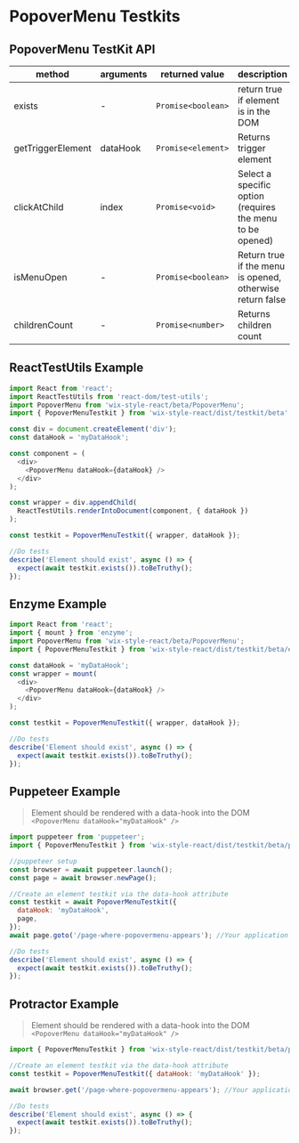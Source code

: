 # PopoverMenu Testkits

## PopoverMenu TestKit API

| method            | arguments | returned value     | description                                               |
| ----------------- | --------- | ------------------ | --------------------------------------------------------- |
| exists            | -         | `Promise<boolean>` | return true if element is in the DOM                      |
| getTriggerElement | dataHook  | `Promise<element>` | Returns trigger element                                   |
| clickAtChild      | index     | `Promise<void>`    | Select a specific option (requires the menu to be opened) |
| isMenuOpen        | -         | `Promise<boolean>` | Return true if the menu is opened, otherwise return false |
| childrenCount     | -         | `Promise<number>`  | Returns children count                                    |

## ReactTestUtils Example

```javascript
import React from 'react';
import ReactTestUtils from 'react-dom/test-utils';
import PopoverMenu from 'wix-style-react/beta/PopoverMenu';
import { PopoverMenuTestkit } from 'wix-style-react/dist/testkit/beta';

const div = document.createElement('div');
const dataHook = 'myDataHook';

const component = (
  <div>
    <PopoverMenu dataHook={dataHook} />
  </div>
);

const wrapper = div.appendChild(
  ReactTestUtils.renderIntoDocument(component, { dataHook })
);

const testkit = PopoverMenuTestkit({ wrapper, dataHook });

//Do tests
describe('Element should exist', async () => {
  expect(await testkit.exists()).toBeTruthy();
});
```

## Enzyme Example

```javascript
import React from 'react';
import { mount } from 'enzyme';
import PopoverMenu from 'wix-style-react/beta/PopoverMenu';
import { PopoverMenuTestkit } from 'wix-style-react/dist/testkit/beta/enzyme';

const dataHook = 'myDataHook';
const wrapper = mount(
  <div>
    <PopoverMenu dataHook={dataHook} />
  </div>
);

const testkit = PopoverMenuTestkit({ wrapper, dataHook });

//Do tests
describe('Element should exist', async () => {
  expect(await testkit.exists()).toBeTruthy();
});
```

## Puppeteer Example

> Element should be rendered with a data-hook into the DOM `<PopoverMenu dataHook="myDataHook" />`

```javascript
import puppeteer from 'puppeteer';
import { PopoverMenuTestkit } from 'wix-style-react/dist/testkit/beta/puppeteer';

//puppeteer setup
const browser = await puppeteer.launch();
const page = await browser.newPage();

//Create an element testkit via the data-hook attribute
const testkit = await PopoverMenuTestkit({
  dataHook: 'myDataHook',
  page,
});
await page.goto('/page-where-popovermenu-appears'); //Your application url

//Do tests
describe('Element should exist', async () => {
  expect(await testkit.exists()).toBeTruthy();
});
```

## Protractor Example

> Element should be rendered with a data-hook into the DOM `<PopoverMenu dataHook="myDataHook" />`

```javascript
import { PopoverMenuTestkit } from 'wix-style-react/dist/testkit/beta/protractor';

//Create an element testkit via the data-hook attribute
const testkit = PopoverMenuTestkit({ dataHook: 'myDataHook' });

await browser.get('/page-where-popovermenu-appears'); //Your application url

//Do tests
describe('Element should exist', async () => {
  expect(await testkit.exists()).toBeTruthy();
});
```
